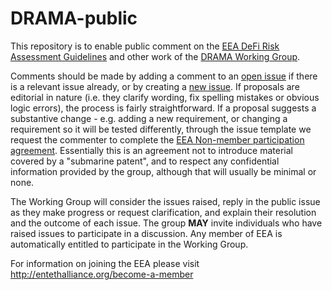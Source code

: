 # DRAMA-public

This repository is to enable public comment on the [EEA DeFi Risk Assessment Guidelines](https://entethalliance.org/specs/defi-risks)
and other work of the [DRAMA Working Group](https://entethalliance.org/groups/DRAMA).

Comments should be made by adding a comment to an [open issue](https://github.com/EntEthAlliance/drama-public/issues) if there is a relevant issue already, or by creating a
[new issue](https://github.com/EntEthAlliance/EthTrust-public/issues/new/choose). If proposals are editorial in nature (i.e. they clarify wording, fix spelling mistakes or obvious logic errors),
the process is fairly straightforward. If a proposal suggests a substantive change - e.g. adding a new requirement, or changing a requirement so it will be tested differently,
through the issue template we request the commenter to complete the [EEA Non-member participation agreement](https://github.com/EntEthAlliance/EthTrust-public/blob/main/EEA-Non-Member-Participation-Agreement.pdf). Essentially this is an agreement not to introduce material covered by a "submarine patent",
and to respect any confidential information provided by the group, although that will usually be minimal or none.

The Working Group will consider the issues raised, reply in the public issue as they make progress or request clarification, and explain their resolution and the outcome of each issue.
The group **MAY** invite individuals who have raised issues to participate in a discussion. Any member of EEA is automatically entitled to participate in the Working Group.

For information on joining the EEA please visit http://entethalliance.org/become-a-member
